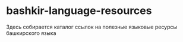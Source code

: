 # bashkir-language-resources
Здесь собирается каталог ссылок на полезные языковые ресурсы башкирского языка
